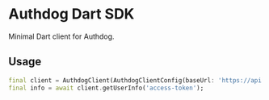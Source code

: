 # Authdog Dart SDK

Minimal Dart client for Authdog.

## Usage

```dart
final client = AuthdogClient(AuthdogClientConfig(baseUrl: 'https://api.authdog.com'));
final info = await client.getUserInfo('access-token');
```
